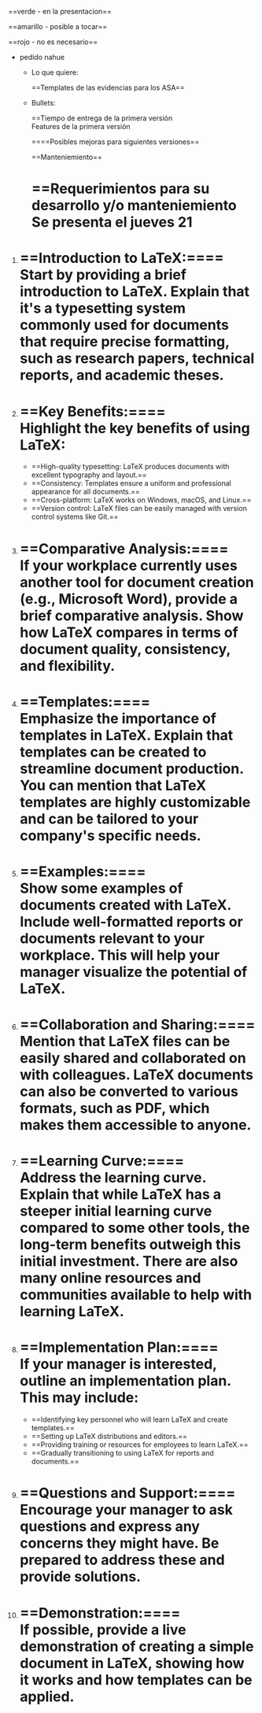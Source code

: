 ==verde - en la presentacion==

==amarillo - posible a tocar==

==rojo - no es necesario==

- pedido nahue
    - Lo que quiere:  
          
        ==Templates de las evidencias para los ASA==
    - Bullets:  
          
        ==Tiempo de entrega de la primera versión  
        Features de la primera versión  
          
        ====Posibles mejoras para siguientes versiones==  
          
        ==Manteniemiento==  
          
        ==Requerimientos para su desarrollo y/o manteniemiento  
        Se presenta el jueves 21  
        ==

1. ==**Introduction to LaTeX:**====  
    Start by providing a brief introduction to LaTeX. Explain that it's a typesetting system commonly used for documents that require precise formatting, such as research papers, technical reports, and academic theses.  
    ==
2. ==**Key Benefits:**====  
    Highlight the key benefits of using LaTeX:  
    ==
    - ==High-quality typesetting: LaTeX produces documents with excellent typography and layout.==
    - ==Consistency: Templates ensure a uniform and professional appearance for all documents.==
    - ==Cross-platform: LaTeX works on Windows, macOS, and Linux.==
    - ==Version control: LaTeX files can be easily managed with version control systems like Git.==
3. ==**Comparative Analysis:**====  
    If your workplace currently uses another tool for document creation (e.g., Microsoft Word), provide a brief comparative analysis. Show how LaTeX compares in terms of document quality, consistency, and flexibility.  
    ==
4. ==**Templates:**====  
    Emphasize the importance of templates in LaTeX. Explain that templates can be created to streamline document production. You can mention that LaTeX templates are highly customizable and can be tailored to your company's specific needs.  
    ==
5. ==**Examples:**====  
    Show some examples of documents created with LaTeX. Include well-formatted reports or documents relevant to your workplace. This will help your manager visualize the potential of LaTeX.  
    ==
6. ==**Collaboration and Sharing:**====  
    Mention that LaTeX files can be easily shared and collaborated on with colleagues. LaTeX documents can also be converted to various formats, such as PDF, which makes them accessible to anyone.  
    ==
7. ==**Learning Curve:**====  
    Address the learning curve. Explain that while LaTeX has a steeper initial learning curve compared to some other tools, the long-term benefits outweigh this initial investment. There are also many online resources and communities available to help with learning LaTeX.  
    ==
8. ==**Implementation Plan:**====  
    If your manager is interested, outline an implementation plan. This may include:  
    ==
    - ==Identifying key personnel who will learn LaTeX and create templates.==
    - ==Setting up LaTeX distributions and editors.==
    - ==Providing training or resources for employees to learn LaTeX.==
    - ==Gradually transitioning to using LaTeX for reports and documents.==
9. ==**Questions and Support:**====  
    Encourage your manager to ask questions and express any concerns they might have. Be prepared to address these and provide solutions.  
    ==
10. ==**Demonstration:**====  
    If possible, provide a live demonstration of creating a simple document in LaTeX, showing how it works and how templates can be applied.  
    ==